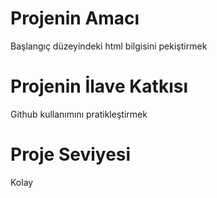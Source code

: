 # Projenin Amacı
Başlangıç düzeyindeki html bilgisini pekiştirmek

# Projenin İlave Katkısı
Github kullanımını pratikleştirmek

# Proje Seviyesi
Kolay
